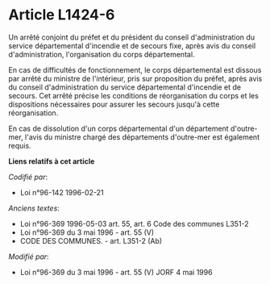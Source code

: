 # Article L1424-6

Un arrêté conjoint du préfet et du président du conseil d'administration du service départemental d'incendie et de secours
fixe, après avis du conseil d'administration, l'organisation du corps départemental.

En cas de difficultés de fonctionnement, le corps départemental est dissous par arrêté du ministre de l'intérieur, pris sur
proposition du préfet, après avis du conseil d'administration du service départemental d'incendie et de secours. Cet arrêté
précise les conditions de réorganisation du corps et les dispositions nécessaires pour assurer les secours jusqu'à cette
réorganisation.

En cas de dissolution d'un corps départemental d'un département d'outre-mer, l'avis du ministre chargé des départements
d'outre-mer est également requis.

**Liens relatifs à cet article**

_Codifié par_:

  - Loi n°96-142 1996-02-21

_Anciens textes_:

  - Loi n°96-369 1996-05-03 art. 55, art. 6 Code des communes L351-2
  - Loi n°96-369 du 3 mai 1996 - art. 55 (V)
  - CODE DES COMMUNES. - art. L351-2 (Ab)

_Modifié par_:

  - Loi n°96-369 du 3 mai 1996 - art. 55 (V) JORF 4 mai 1996
